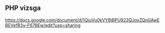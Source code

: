 ## PHP vizsga ##

https://docs.google.com/document/d/1QjuVu0kVYBjBPU923QJovZQnGAwEBEVefB3y-F678Ew/edit?usp=sharing
